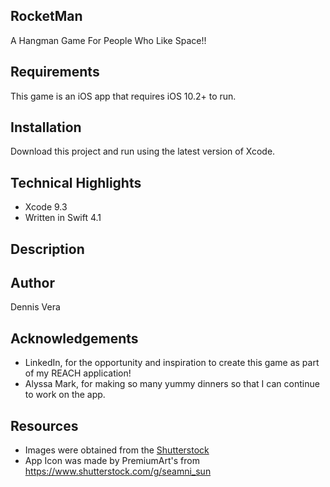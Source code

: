 ## RocketMan
A Hangman Game For People Who Like Space!!

## Requirements
This game is an iOS app that requires iOS 10.2+ to run. 

## Installation
Download this project and run using the latest version of Xcode.

## Technical Highlights
* Xcode 9.3 
* Written in Swift 4.1

## Description


## Author
Dennis Vera

## Acknowledgements
* LinkedIn, for the opportunity and inspiration to create this game as part of my REACH application! 
* Alyssa Mark, for making so many yummy dinners so that I can continue to work on the app. 

## Resources
* Images were obtained from the [Shutterstock](https://www.shutterstock.com/image-vector/vector-flat-cosmos-design-background-cute-579763333)
* App Icon was made by PremiumArt's from https://www.shutterstock.com/g/seamni_sun
